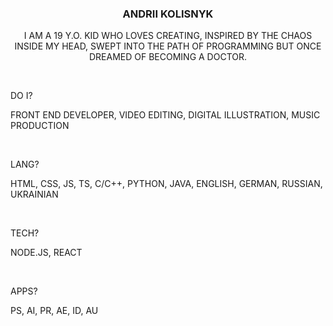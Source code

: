 <h3 align="center" class="title">ANDRII KOLISNYK</h3>
<p align="center" class="head">I AM A 19 Y.O. KID WHO LOVES CREATING, INSPIRED BY THE CHAOS INSIDE MY HEAD, SWEPT INTO THE PATH OF PROGRAMMING BUT ONCE DREAMED OF BECOMING A DOCTOR.</p>

<br>

<p>DO I?</p>
<p>FRONT END DEVELOPER, VIDEO EDITING, DIGITAL ILLUSTRATION, MUSIC PRODUCTION</p>

<br>

<p>LANG?</p>
<p>HTML, CSS, JS, TS, C/C++, PYTHON, JAVA, ENGLISH, GERMAN, RUSSIAN, UKRAINIAN</p>

<br>

<p>TECH?</p>
<p>NODE.JS, REACT</p>

<br>

<p>APPS?<p>
<p>PS, AI, PR, AE, ID, AU</p>
